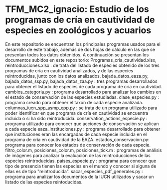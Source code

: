# TFM_MC2_ignacio: Estudio de los programas de cría en cautividad de especies en zoológicos y acuarios
En este repositorio se encuentran los principales programas usados para el desarrollo de este trabajo, además de dos hojas de cálculo en las que se presentan todos los datos obtenidos.
A continuación se presentan los documentos subidos en este repositorio:
Programas_cria_cautividad.xlsx, reintroducciones.xlsx : de trata del listado de especies obtenido de los tres programas de cría en cautividad analizados, y de las especies reintroducidas, junto con los datos analizados.
bajada_datos_eaza.py, bajada_datos_ssp.py, bajada_datos_zaa.py : tres programas desarrollados para obtener el listado de especies de cada programa de cría en cautividad.
cambios_categoria.py : programa desarrollado para analizar los cambios en el estado de conservación de las especies estudiadas.
clase_especies.py : programa creado para obtener el taxón de cada especie analizada.
columnas_iucn_spp_asmp_epp.py : se trata de un programa utilizado para poder identificar en que programa de cría en cautividad se encuentra incluida o si ha sido reintroducida.
conservation_actions_especie.py : programa utilizado para conocer que acciones de conservación se aplican a cada especie
eaza_instituciones.py : programa desarrollado para obtener que instituciones eran las encargadas de cada especie incluida en el programa de cría en cautividad de la EAZA.
estados_conservacion.py: programa para conocer los estados de conservación de cada especie.
filtro_color.m, posiciones_color.m, posiciones_tick.m : programas de análisis de imágenes para analizar la evaluación de las reintroducciones de las especies reintroducidas.
paises_especie.py : programa para conocer que tipo de presencia tienen las especies en el mundo y conocer si alguna de ellas es de tipo "reintroducida".
sacar_especies_pdf_generales.py : programa para analizar los documentos de la IUCN utilizados y sacar un listado de las especies reintoducidas.
